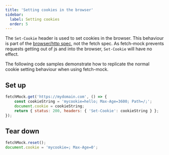 ```yaml
---
title: 'Setting cookies in the browser'
sidebar:
  label: Setting cookies
  order: 5
---
```


The `Set-Cookie` header is used to set cookies in the browser. This behaviour is part of the [browser/http spec](https://tools.ietf.org/html/rfc6265#section-4.1), not the fetch spec. As fetch-mock prevents requests getting out of js and into the browser, `Set-Cookie` will have no effect.

The following code samples demonstrate how to replicate the normal cookie setting behaviour when using fetch-mock.

## Set up

```js
fetchMock.get('https://mydomain.com', () => {
	const cookieString = 'mycookie=hello; Max-Age=3600; Path=/;';
	document.cookie = cookieString;
	return { status: 200, headers: { 'Set-Cookie': cookieString } };
});
```

## Tear down

```js
fetchMock.reset();
document.cookie = 'mycookie=; Max-Age=0';
```
